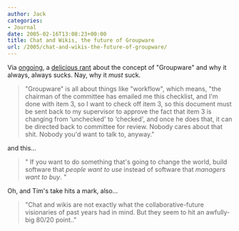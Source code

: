 ```yaml
---
author: Jack
categories:
- Journal
date: 2005-02-16T13:08:23+00:00
title: Chat and Wikis, the future of Groupware
url: /2005/chat-and-wikis-the-future-of-groupware/
---
```


Via [ongoing][1], a [delicious rant][2] about the concept of "Groupware" and why it always, always sucks. Nay, why it _must_ suck.

> 
> 
> "Groupware" is all about things like "workflow", which means, "the chairman of the committee has emailed me this checklist, and I'm done with item 3, so I want to check off item 3, so this document must be sent back to my supervisor to approve the fact that item 3 is changing from &#8216;unchecked' to &#8216;checked', and once he does that, it can be directed back to committee for review. Nobody cares about that shit. Nobody you'd want to talk to, anyway."
> 
> 

and this&#8230;

> 
> 
> " If you want to do something that's going to change the world, build software that _people want to use_ instead of software that _managers want to buy_. "
> 
> 

Oh, and Tim's take hits a mark, also&#8230;

> 
> 
> "Chat and wikis are not exactly what the collaborative-future visionaries of past years had in mind. But they seem to hit an awfully-big 80/20 point.."
> 
>

 [1]: http://www.tbray.org/ongoing/
 [2]: http://www.livejournal.com/users/jwz/444651.html
